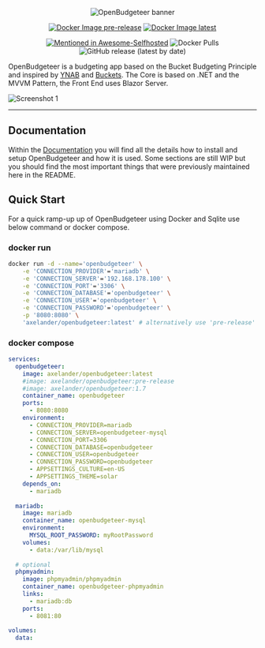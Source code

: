 <p align="center">
    <img alt="OpenBudgeteer banner" src="https://github.com/TheAxelander/OpenBudgeteer/blob/master/assets/banner.png?raw=true">
</p>

<p align="center">
    <a href="https://github.com/TheAxelander/OpenBudgeteer/actions/workflows/docker-image-pre-release.yml" target="_blank"><img alt="Docker Image pre-release" src="https://github.com/TheAxelander/OpenBudgeteer/actions/workflows/docker-image-pre-release.yml/badge.svg"></a>
    <a href="https://github.com/TheAxelander/OpenBudgeteer/actions/workflows/docker-image-master.yml" target="_blank"><img alt="Docker Image latest" src="https://github.com/TheAxelander/OpenBudgeteer/actions/workflows/docker-image-master.yml/badge.svg"></a>
</p>
<p align="center">
    <a href="https://github.com/awesome-selfhosted/awesome-selfhosted#money-budgeting--management" target="_blank"><img alt="Mentioned in Awesome-Selfhosted" src="https://awesome.re/mentioned-badge.svg"></a>
    <img alt="Docker Pulls" src="https://img.shields.io/docker/pulls/axelander/openbudgeteer">
    <img alt="GitHub release (latest by date)" src="https://img.shields.io/github/v/release/theaxelander/openbudgeteer">
</p>

OpenBudgeteer is a budgeting app based on the Bucket Budgeting Principle and inspired by [YNAB](https://www.youneedabudget.com) and [Buckets](https://www.budgetwithbuckets.com). The Core is based on .NET and the MVVM Pattern, the Front End uses Blazor Server.

![Screenshot 1](assets/screenshot1.png)

--------------------

## Documentation

Within the [Documentation](https://theaxelander.github.io) you will find all the details how to install and setup OpenBudgeteer and how it is used. Some sections are still WIP but you should find the most important things that were previously maintained here in the README.

## Quick Start

For a quick ramp-up up of OpenBudgeteer using Docker and Sqlite use below command or docker compose.

### docker run

```bash
docker run -d --name='openbudgeteer' \
    -e 'CONNECTION_PROVIDER'='mariadb' \
    -e 'CONNECTION_SERVER'='192.168.178.100' \
    -e 'CONNECTION_PORT'='3306' \
    -e 'CONNECTION_DATABASE'='openbudgeteer' \
    -e 'CONNECTION_USER'='openbudgeteer' \
    -e 'CONNECTION_PASSWORD'='openbudgeteer' \
    -p '8080:8080' \
    'axelander/openbudgeteer:latest' # alternatively use 'pre-release' or a specific version tag
```

### docker compose

```yml
services:
  openbudgeteer:
    image: axelander/openbudgeteer:latest
    #image: axelander/openbudgeteer:pre-release
    #image: axelander/openbudgeteer:1.7
    container_name: openbudgeteer
    ports:
      - 8080:8080
    environment:
      - CONNECTION_PROVIDER=mariadb
      - CONNECTION_SERVER=openbudgeteer-mysql
      - CONNECTION_PORT=3306
      - CONNECTION_DATABASE=openbudgeteer
      - CONNECTION_USER=openbudgeteer
      - CONNECTION_PASSWORD=openbudgeteer
      - APPSETTINGS_CULTURE=en-US
      - APPSETTINGS_THEME=solar
    depends_on:
      - mariadb
      
  mariadb:
    image: mariadb
    container_name: openbudgeteer-mysql
    environment:
      MYSQL_ROOT_PASSWORD: myRootPassword
    volumes:
      - data:/var/lib/mysql
      
  # optional    
  phpmyadmin:
    image: phpmyadmin/phpmyadmin
    container_name: openbudgeteer-phpmyadmin
    links:
      - mariadb:db
    ports:
      - 8081:80
        
volumes:
  data:
```
